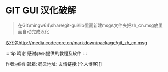 # GIT GUI 汉化破解

> 在Git\mingw64\share\git-gui\lib里面新建msgs文件夹把zh_cn.msg放里面自动完成汉化

[汉化包http://media.codecore.cn/markdown/package/git_zh_cn.msg](http://media.codecore.cn/markdown/package/git_zh_cn.msg)

::: tip 鸣谢
感谢`@杨帆`提供的教程及软件
:::

作者:`@杨帆`
邮箱:
码云地址:
友情链接:(个人博客)[]